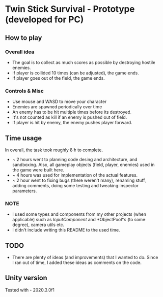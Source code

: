# Twin Stick Survival - Prototype (developed for PC)

## How to play

### Overall idea
- The goal is to collect as much scores as possible by destroying hostile enemies.
- If player is collided 10 times (can be adjusted), the game ends.
- If player goes out of the field, the game ends.

### Controls & Misc
- Use mouse and WASD to move your character
- Enemies are spawned periodically over time
- An enemy has to be hit multiple times before its destroyed.
- It's not counted as kill if an enemy is pushed out of field. 
- If player is hit by enemy, the enemy pushes player forward.

## Time usage
In overall, the task took roughly 8 h to complete. 
- ~ 2 hours went to planning code desing and architecture, and sandboxing. Also, all gameplay objects (field, player, enemies) used in the game were built here.
- ~ 4 hours was used for implementation of the actual features.
- ~ 2 hour went to fixing bugs (there weren't many), renaming stuff, adding comments, doing some testing and tweaking inspector parameters.

### NOTE
- I used some types and components from my other projects (when applicable) such as *InputComponent* and *ObjectPool<T>*s (to some degree), camera utils etc.
- I didn't include writing this README to the used time.

## TODO
- There are plenty of ideas (and improvements) that I wanted to do. Since I ran out of time, I added these ideas as comments on the code.

## Unity version
Tested with - 2020.3.0f1
